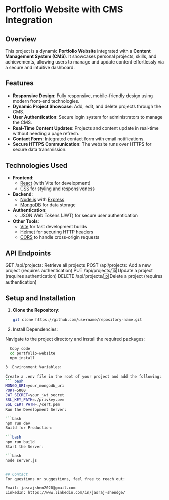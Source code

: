# Portfolio Website with CMS Integration

## Overview
This project is a dynamic **Portfolio Website** integrated with a **Content Management System (CMS)**. It showcases personal projects, skills, and achievements, allowing users to manage and update content effortlessly via a secure and intuitive dashboard.

## Features
- **Responsive Design**: Fully responsive, mobile-friendly design using modern front-end technologies.
- **Dynamic Project Showcase**: Add, edit, and delete projects through the CMS.
- **User Authentication**: Secure login system for administrators to manage the CMS.
- **Real-Time Content Updates**: Projects and content update in real-time without needing a page refresh.
- **Contact Form**: Integrated contact form with email notifications.
- **Secure HTTPS Communication**: The website runs over HTTPS for secure data transmission.

## Technologies Used
- **Frontend**: 
  - [React](https://reactjs.org/) (with Vite for development)
  - CSS for styling and responsiveness
- **Backend**: 
  - [Node.js](https://nodejs.org/) with [Express](https://expressjs.com/)
  - [MongoDB](https://www.mongodb.com/) for data storage
- **Authentication**:
  - JSON Web Tokens (JWT) for secure user authentication
- **Other Tools**:
  - [Vite](https://vitejs.dev/) for fast development builds
  - [Helmet](https://helmetjs.github.io/) for securing HTTP headers
  - [CORS](https://www.npmjs.com/package/cors) to handle cross-origin requests


## API Endpoints
GET /api/projects: Retrieve all projects
POST /api/projects: Add a new project (requires authentication)
PUT /api/projects/:id: Update a project (requires authentication)
DELETE /api/projects/:id: Delete a project (requires authentication)

## Setup and Installation
1. **Clone the Repository**:
   ```bash
   git clone https://github.com/username/repository-name.git

2. Install Dependencies:

Navigate to the project directory and install the required packages:
```bash
  Copy code
  cd portfolio-website
  npm install

3 .Environment Variables:

Create a .env file in the root of your project and add the following:
``` bash
MONGO_URI=your_mongodb_uri
PORT=5000
JWT_SECRET=your_jwt_secret
SSL_KEY_PATH=./privkey.pem
SSL_CERT_PATH=./cert.pem
Run the Development Server:

```bash
npm run dev
Build for Production:

```bash
npm run build
Start the Server:

```bash
node server.js


## Contact
For questions or suggestions, feel free to reach out:

Email: jasrajshen2020@gmail.com
LinkedIn: https://www.linkedin.com/in/jasraj-shendge/


